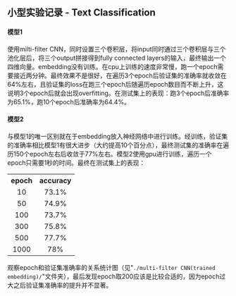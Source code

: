 ## 小型实验记录 - Text Classification

#### 模型1

使用milti-filter CNN，同时设置三个卷积层，将input同时通过三个卷积层与三个池化层后，将三个output拼接得到fully connected layers的输入，最终输出一个四维向量。embedding没有训练。在cpu上训练的速度非常慢，跑一个epoch需要接近两分钟。最终效果不是很好，在遍历3个epoch后验证集的准确率就收敛在64%左右，且验证集的loss在跑三个epoch后随遍历epoch数目而不断上升，这说明3个epoch后就会出现overfitting。在测试集上的表现：跑3个epoch后准确率为65.1%，跑10个epoch后准确率为64.4%。

#### 模型2

与模型1的唯一区别就在于embedding放入神经网络中进行训练。经训练，验证集的准确率相比模型1有很大进步（大约提高10个百分点），最终测试集的准确率在遍历150个epoch左右后收敛于77%左右。模型2使用gpu进行训练，遍历一个epoch只需要1秒的时间。最终在测试集上的表现：

<table style="text-align:center;">
  <tr>
  	<th>epoch</th>
    <th>accuracy</th>
  </tr>
  <tr>
  	<td>10</td>
    <td>73.1%</td>
  </tr>
  <tr>
  	<td>50</td>
    <td>74.9%</td>
  </tr>
   <tr>
  	<td>100</td>
    <td>73.7%</td>
  </tr>
  <tr>
  	<td>300</td>
    <td>75.8%</td>
  </tr>
  <tr>
  	<td>500</td>
    <td>77.7%</td>
  </tr>
  <tr>
  	<td>1000</td>
    <td>78%</td>
  </tr>
</table>

观察epoch和验证集准确率的关系统计图（见"`./multi-filter CNN(trained embedding)/`"文件夹），最后发现epoch取200应该是比较合适的，因为epoch过大之后验证集准确率的提升并不显著。



